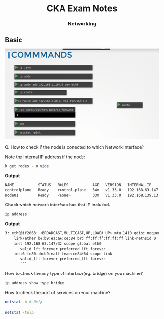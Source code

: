<div align="center">
  <h1><strong>CKA Exam Notes</strong></h1>
  <h3>Networking</h3>
</div>

## Basic

![alt text](image.png)

Q. How to check if the node is conected to which Network Interface?

Note the Internal IP address if the node:

```bash
k get nodes - o wide
```

**Output**:

```bash
NAME           STATUS   ROLES           AGE   VERSION   INTERNAL-IP      EXTERNAL-IP   OS-IMAGE             KERNEL-VERSION    CONTAINER-RUNTIME
controlplane   Ready    control-plane   34m   v1.33.0   192.168.63.147   <none>        Ubuntu 22.04.5 LTS   5.15.0-1083-gcp   containerd://1.6.26
node01         Ready    <none>          33m   v1.33.0   192.168.139.13   <none>        Ubuntu 22.04.5 LTS   5.15.0-1083-gcp   containerd://1.6.26
```

Check which network interface has that IP included.

```bash
ip address
```

**Output**:

````bash
3: eth0@if2063: <BROADCAST,MULTICAST,UP,LOWER_UP> mtu 1410 qdisc noqueue state UP group default
    link/ether be:b9:ea:ae:ce:84 brd ff:ff:ff:ff:ff:ff link-netnsid 0
    inet 192.168.63.147/32 scope global eth0
       valid_lft forever preferred_lft forever
    inet6 fe80::bcb9:eaff:feae:ce84/64 scope link
       valid_lft forever preferred_lft forever
       ```
````

How to check the any type of interface(eg. bridge) on you machine?

```bash
ip address show type bridge
```

How to check the port of services on your machine?

```bash
netstat -h # Help

netstat -tnlp
```
